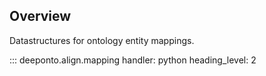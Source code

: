 ## Overview

Datastructures for ontology entity mappings.

::: deeponto.align.mapping
    handler: python
    heading_level: 2